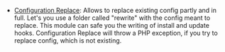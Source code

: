 * [Configuration Replace](https://www.drupal.org/project/config%5Freplace): Allows to replace existing config partly and in full. Let's you use a folder called "rewrite" with the config meant to replace. This module can safe you the writing of install and update hooks. Configuration Replace will throw a PHP exception, if you try to replace config, which is not existing.